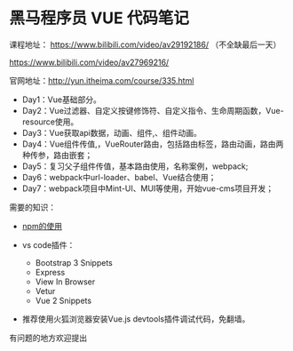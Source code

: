 # 黑马程序员 VUE 代码笔记

课程地址：
https://www.bilibili.com/video/av29192186/ （不全缺最后一天）

https://www.bilibili.com/video/av27969216/

官网地址：http://yun.itheima.com/course/335.html


- Day1：Vue基础部分。
- Day2：Vue过滤器、自定义按键修饰符、自定义指令、生命周期函数，Vue-resource使用。
- Day3：Vue获取api数据，动画、组件,、组件动画。
- Day4：Vue组件传值,，VueRouter路由，包括路由标签，路由动画，路由两种传参，路由嵌套；
- Day5：复习父子组件传值，基本路由使用，名称案例，webpack;
- Day6：webpack中url-loader、babel、Vue结合使用；
- Day7：webpack项目中Mint-UI、MUI等使用，开始vue-cms项目开发；

需要的知识：
- [npm的使用](https://segmentfault.com/a/1190000007683367)
- vs code插件：
    - Bootstrap 3 Snippets
    - Express
    - View In Browser
    - Vetur
    - Vue 2 Snippets

- 推荐使用火狐浏览器安装Vue.js devtools插件调试代码，免翻墙。


有问题的地方欢迎提出
